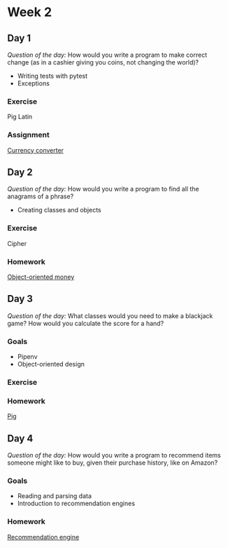 # Week 2

## Day 1

_Question of the day:_ How would you write a program to make correct change (as in a cashier giving you coins, not changing the world)?

- Writing tests with pytest
- Exceptions

### Exercise

Pig Latin

### Assignment

[Currency converter](https://classroom.github.com/a/kWUtqKI7)

## Day 2

_Question of the day:_ How would you write a program to find all the anagrams of a phrase?

- Creating classes and objects

### Exercise

Cipher

### Homework

[Object-oriented money](https://classroom.github.com/a/YWWdcMhP)

## Day 3

_Question of the day:_ What classes would you need to make a blackjack game? How would you calculate the score for a hand?

### Goals

- Pipenv
- Object-oriented design

### Exercise

### Homework

[Pig](https://classroom.github.com/a/_Sa3g1O9)

## Day 4

_Question of the day:_ How would you write a program to recommend items someone might like to buy, given their purchase history, like on Amazon?

### Goals

- Reading and parsing data
- Introduction to recommendation engines

### Homework

[Recommendation engine](https://classroom.github.com/a/ddgmUh9o)
